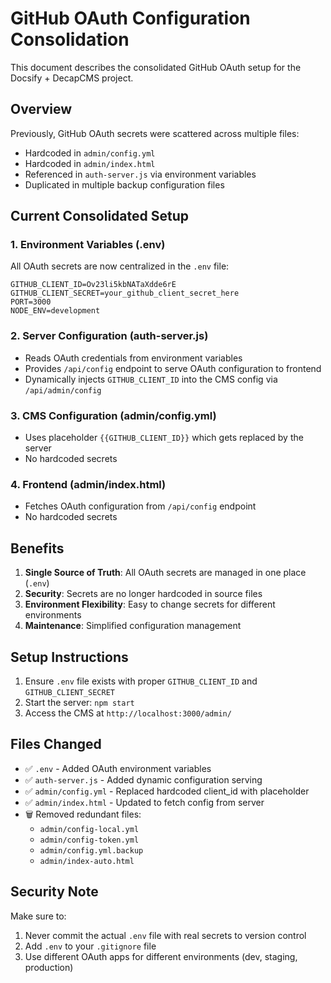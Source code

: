 # GitHub OAuth Configuration Consolidation

This document describes the consolidated GitHub OAuth setup for the Docsify + DecapCMS project.

## Overview

Previously, GitHub OAuth secrets were scattered across multiple files:
- Hardcoded in `admin/config.yml`
- Hardcoded in `admin/index.html`
- Referenced in `auth-server.js` via environment variables
- Duplicated in multiple backup configuration files

## Current Consolidated Setup

### 1. Environment Variables (.env)
All OAuth secrets are now centralized in the `.env` file:
```env
GITHUB_CLIENT_ID=Ov23li5kbNATaXdde6rE
GITHUB_CLIENT_SECRET=your_github_client_secret_here
PORT=3000
NODE_ENV=development
```

### 2. Server Configuration (auth-server.js)
- Reads OAuth credentials from environment variables
- Provides `/api/config` endpoint to serve OAuth configuration to frontend
- Dynamically injects `GITHUB_CLIENT_ID` into the CMS config via `/api/admin/config`

### 3. CMS Configuration (admin/config.yml)
- Uses placeholder `{{GITHUB_CLIENT_ID}}` which gets replaced by the server
- No hardcoded secrets

### 4. Frontend (admin/index.html)
- Fetches OAuth configuration from `/api/config` endpoint
- No hardcoded secrets

## Benefits

1. **Single Source of Truth**: All OAuth secrets are managed in one place (`.env`)
2. **Security**: Secrets are no longer hardcoded in source files
3. **Environment Flexibility**: Easy to change secrets for different environments
4. **Maintenance**: Simplified configuration management

## Setup Instructions

1. Ensure `.env` file exists with proper `GITHUB_CLIENT_ID` and `GITHUB_CLIENT_SECRET`
2. Start the server: `npm start`
3. Access the CMS at `http://localhost:3000/admin/`

## Files Changed

- ✅ `.env` - Added OAuth environment variables
- ✅ `auth-server.js` - Added dynamic configuration serving
- ✅ `admin/config.yml` - Replaced hardcoded client_id with placeholder
- ✅ `admin/index.html` - Updated to fetch config from server
- 🗑️ Removed redundant files:
  - `admin/config-local.yml`
  - `admin/config-token.yml` 
  - `admin/config.yml.backup`
  - `admin/index-auto.html`

## Security Note

Make sure to:
1. Never commit the actual `.env` file with real secrets to version control
2. Add `.env` to your `.gitignore` file
3. Use different OAuth apps for different environments (dev, staging, production)
